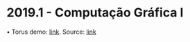 # 2019.1 - Computação Gráfica I

• Torus demo: [link](https://Lemos-san.github.io/CG-Trabalho_Torus). Source: [link](https://github.com/Lemos-san/Lemos-san.github.io/CG-Trabalho_Torus)
